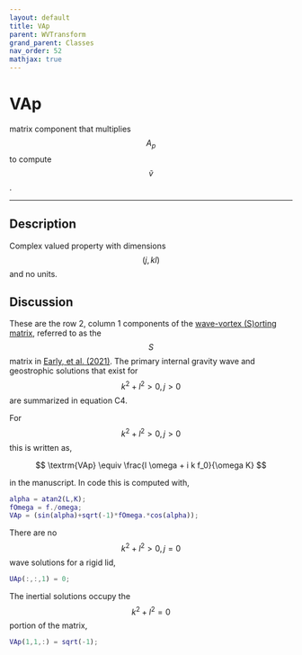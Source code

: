 ```yaml
---
layout: default
title: VAp
parent: WVTransform
grand_parent: Classes
nav_order: 52
mathjax: true
---
```


#  VAp

matrix component that multiplies $$A_p$$ to compute $$\tilde{v}$$.


---

## Description
Complex valued property with dimensions $$(j,kl)$$ and no units.

## Discussion

These are the row 2, column 1 components of the [wave-vortex (S)orting matrix](/mathematical-introduction/transformations.html), referred to as the $$S$$ matrix in [Early, et al. (2021)](https://doi.org/10.1017/jfm.2020.995). The primary internal gravity wave and geostrophic solutions that exist for $$k^2+l^2>0, j>0$$ are summarized in equation C4.

For $$k^2+l^2>0, j>0$$ this is written as,

$$
\textrm{VAp} \equiv \frac{l \omega + i k f_0}{\omega K}
$$

in the manuscript. In code this is computed with,

```matlab
alpha = atan2(L,K);
fOmega = f./omega;
VAp = (sin(alpha)+sqrt(-1)*fOmega.*cos(alpha));
```

There are no $$k^2+l^2>0, j=0$$ wave solutions for a rigid lid,

```matlab
UAp(:,:,1) = 0;
```

The inertial solutions occupy the $$k^2+l^2=0$$ portion of the matrix,

```matlab
VAp(1,1,:) = sqrt(-1);
```

